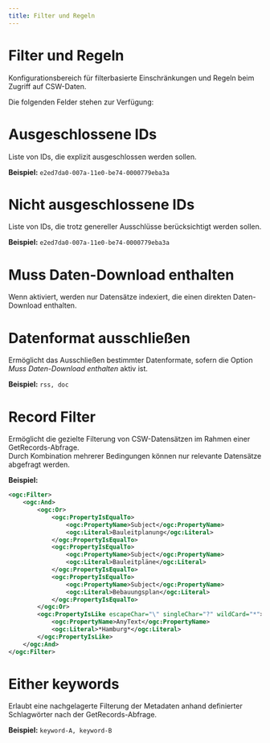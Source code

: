 ```yaml
---
title: Filter und Regeln  
---
```


# Filter und Regeln

Konfigurationsbereich für filterbasierte Einschränkungen und Regeln beim Zugriff auf CSW-Daten.  

Die folgenden Felder stehen zur Verfügung:

# Ausgeschlossene IDs

Liste von IDs, die explizit ausgeschlossen werden sollen.

**Beispiel:** `e2ed7da0-007a-11e0-be74-0000779eba3a`

# Nicht ausgeschlossene IDs

Liste von IDs, die trotz genereller Ausschlüsse berücksichtigt werden sollen.

**Beispiel:** `e2ed7da0-007a-11e0-be74-0000779eba3a`

# Muss Daten-Download enthalten

Wenn aktiviert, werden nur Datensätze indexiert, die einen direkten Daten-Download enthalten.

# Datenformat ausschließen

Ermöglicht das Ausschließen bestimmter Datenformate, sofern die Option *Muss Daten-Download enthalten* aktiv ist.

**Beispiel:** `rss, doc`

# Record Filter

Ermöglicht die gezielte Filterung von CSW-Datensätzen im Rahmen einer GetRecords-Abfrage.  
Durch Kombination mehrerer Bedingungen können nur relevante Datensätze abgefragt werden.

**Beispiel:**

```xml
<ogc:Filter>
    <ogc:And>
        <ogc:Or>
            <ogc:PropertyIsEqualTo>
                <ogc:PropertyName>Subject</ogc:PropertyName>
                <ogc:Literal>Bauleitplanung</ogc:Literal>
            </ogc:PropertyIsEqualTo>
            <ogc:PropertyIsEqualTo>
                <ogc:PropertyName>Subject</ogc:PropertyName>
                <ogc:Literal>Bauleitpläne</ogc:Literal>
            </ogc:PropertyIsEqualTo>
            <ogc:PropertyIsEqualTo>
                <ogc:PropertyName>Subject</ogc:PropertyName>
                <ogc:Literal>Bebauungsplan</ogc:Literal>
            </ogc:PropertyIsEqualTo>
        </ogc:Or>
        <ogc:PropertyIsLike escapeChar="\" singleChar="?" wildCard="*">
            <ogc:PropertyName>AnyText</ogc:PropertyName>
            <ogc:Literal>*Hamburg*</ogc:Literal>
        </ogc:PropertyIsLike>
    </ogc:And>
</ogc:Filter>
```

# Either keywords

Erlaubt eine nachgelagerte Filterung der Metadaten anhand definierter Schlagwörter nach der GetRecords-Abfrage.

**Beispiel:** `keyword-A, keyword-B`
